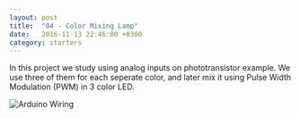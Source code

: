 ```yaml
---
layout: post
title:  "04 - Color Mixing Lamp"
date:   2016-11-13 22:46:00 +0300
category: starters
---
```


In this project we study using analog inputs on phototransistor example. We use three of them
for each seperate color, and later mix it using Pulse Width Modulation (PWM) in 3 color LED.

![Arduino Wiring]({{site.baseurl}}/img/color-mixing-lamp.jpg)
